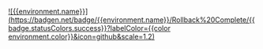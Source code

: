 [![{{environment.name}}](https://badgen.net/badge/{{environment.name}}/Rollback%20Complete/{{badge.statusColors.success}}?labelColor={{color environment.color}}&icon=github&scale=1.2)](https://github.com/{{owner}}/{{repo}}/actions/runs/{{run.id}}/attempts/{{run.run_attempt}} 'Open the deploy')
